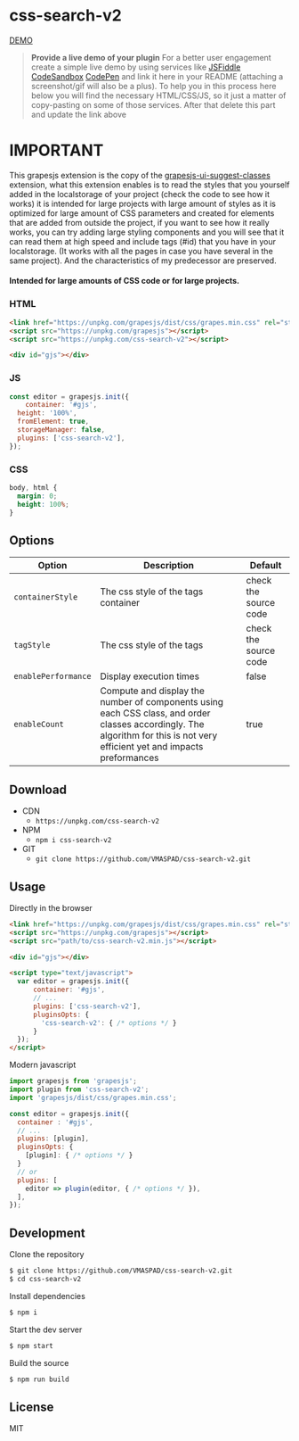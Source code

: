 # css-search-v2

[DEMO](##)
> **Provide a live demo of your plugin**
For a better user engagement create a simple live demo by using services like [JSFiddle](https://jsfiddle.net) [CodeSandbox](https://codesandbox.io) [CodePen](https://codepen.io) and link it here in your README (attaching a screenshot/gif will also be a plus).
To help you in this process here below you will find the necessary HTML/CSS/JS, so it just a matter of copy-pasting on some of those services. After that delete this part and update the link above

# IMPORTANT
This grapesjs extension is the copy of the [grapesjs-ui-suggest-classes](https://github.com/silexlabs/grapesjs-ui-suggest-classes) extension, what this extension enables is to read the styles that you yourself added in the localstorage of your project (check the code to see how it works) it is intended for large projects with large amount of styles as it is optimized for large amount of CSS parameters and created for elements that are added from outside the project, if you want to see how it really works, you can try adding large styling components and you will see that it can read them at high speed and include tags (#id) that you have in your localstorage. (It works with all the pages in case you have several in the same project). And the characteristics of my predecessor are preserved.

#### Intended for large amounts of CSS code or for large projects.

### HTML
```html
<link href="https://unpkg.com/grapesjs/dist/css/grapes.min.css" rel="stylesheet">
<script src="https://unpkg.com/grapesjs"></script>
<script src="https://unpkg.com/css-search-v2"></script>

<div id="gjs"></div>
```

### JS
```js
const editor = grapesjs.init({
	container: '#gjs',
  height: '100%',
  fromElement: true,
  storageManager: false,
  plugins: ['css-search-v2'],
});
```

### CSS
```css
body, html {
  margin: 0;
  height: 100%;
}
```

## Options

| Option | Description | Default |
|-|-|-|
| `containerStyle` | The css style of the tags container | check the source code |
| `tagStyle` | The css style of the tags | check the source code |
| `enablePerformance` | Display execution times | false |
| `enableCount` | Compute and display the number of components using each CSS class, and order classes accordingly. The algorithm for this is not very efficient yet and impacts preformances | true |

## Download

* CDN
  * `https://unpkg.com/css-search-v2`
* NPM
  * `npm i css-search-v2`
* GIT
  * `git clone https://github.com/VMASPAD/css-search-v2.git`



## Usage

Directly in the browser
```html
<link href="https://unpkg.com/grapesjs/dist/css/grapes.min.css" rel="stylesheet"/>
<script src="https://unpkg.com/grapesjs"></script>
<script src="path/to/css-search-v2.min.js"></script>

<div id="gjs"></div>

<script type="text/javascript">
  var editor = grapesjs.init({
      container: '#gjs',
      // ...
      plugins: ['css-search-v2'],
      pluginsOpts: {
        'css-search-v2': { /* options */ }
      }
  });
</script>
```

Modern javascript
```js
import grapesjs from 'grapesjs';
import plugin from 'css-search-v2';
import 'grapesjs/dist/css/grapes.min.css';

const editor = grapesjs.init({
  container : '#gjs',
  // ...
  plugins: [plugin],
  pluginsOpts: {
    [plugin]: { /* options */ }
  }
  // or
  plugins: [
    editor => plugin(editor, { /* options */ }),
  ],
});
```



## Development

Clone the repository

```sh
$ git clone https://github.com/VMASPAD/css-search-v2.git
$ cd css-search-v2
```

Install dependencies

```sh
$ npm i
```

Start the dev server

```sh
$ npm start
```

Build the source

```sh
$ npm run build
```



## License

MIT
